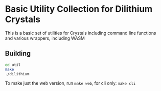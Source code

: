 # Basic Utility Collection for Dilithium Crystals

This is a basic set of utilities for Crystals including command line functions and various wrappers, including WASM

## Building

```bash
cd util
make
./dilithium
```

To make just the web version, run `make web`, for cli only: `make cli`
